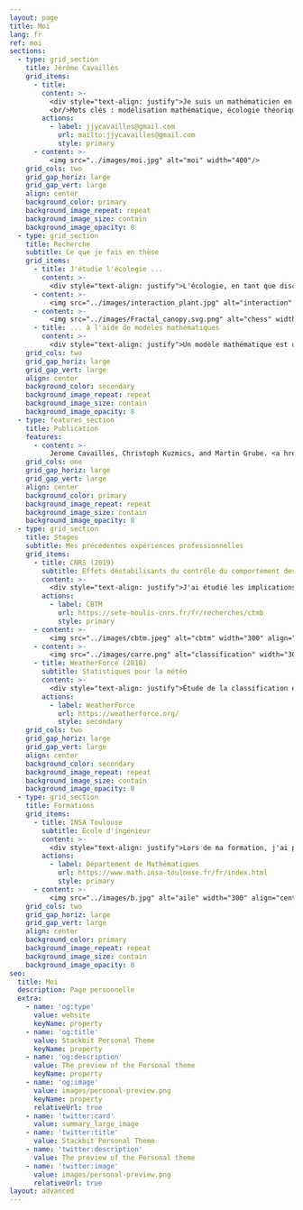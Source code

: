 ```yaml
---
layout: page
title: Moi
lang: fr
ref: moi
sections:
  - type: grid_section
    title: Jérôme Cavaillès
    grid_items:
      - title: 
        content: >-
          <div style="text-align: justify">Je suis un mathématicien en doctorat en biologie/écologie. Ma recherche se concentre sur le développement de modèles mathématiques pour comprendre la structure des écosystèmes face aux changements environnementaux. <br/>Mon objectif ultime est de contribuer à une théorie transdisciplinaire des systèmes dans des environnements changeants. Mon approche consiste à résoudre des problèmes spécifiques dans des domaines comme l'écologie, idéalement avec des applications pratiques pour la vie quotidienne. Pas à pas, j'espère assimiler différents concepts, tels que les perturbations ou l'autorégulation, dans un cadre mathématique plus général.</div>
          <br/>Mots clés : modélisation mathématique, écologie théorique, système complexe, théorie des jeux, résilience
        actions:
          - label: jjycavailles@gmail.com
            url: mailto:jjycavailles@gmail.com
            style: primary
      - content: >-
          <img src="../images/moi.jpg" alt="moi" width="400"/>
    grid_cols: two
    grid_gap_horiz: large
    grid_gap_vert: large
    align: center
    background_color: primary
    background_image_repeat: repeat
    background_image_size: contain
    background_image_opacity: 8
  - type: grid_section
    title: Recherche
    subtitle: Ce que je fais en thèse
    grid_items:
      - title: J'étudie l'écologie ...
        content: >-
          <div style="text-align: justify">L'écologie, en tant que discipline scientifique, explore les interactions entre les êtres vivants et leur environnement. Je m'intéresse particulièrement à la manière dont les individus s'organisent en réponse aux changements environnementaux. Cela implique d'explorer les relations dynamiques entre les organismes et leur environnement, en mettant l'accent sur les stratégies d'adaptation et la résilience des systèmes écologiques face aux changements environnementaux.</div>
      - content: >-
          <img src="../images/interaction_plant.jpg" alt="interaction" width="400" align="left"> 
      - content: >-
          <img src="../images/Fractal_canopy.svg.png" alt="chess" width="300" align="right"> 
      - title: ... à l'aide de modèles mathématiques
        content: >-
          <div style="text-align: justify">Un modèle mathématique est une représentation abstraite d'un système tangible, utilisant des concepts et un langage mathématiques. Il permet d'expliquer le système, d'examiner l'impact des différents composants et de faire des prédictions sur son comportement. <br/>J'utilise diverses formes de modèles, notamment la théorie des jeux et les systèmes dynamiques. En outre, je m'intéresse vivement à l'exploration d'autres types de modèles tels que la théorie de l'information, la théorie des réseaux, la théorie de la décision, la théorie du contrôle et la théorie des catégories.</div>
    grid_cols: two
    grid_gap_horiz: large
    grid_gap_vert: large
    align: center
    background_color: secondary
    background_image_repeat: repeat
    background_image_size: contain
    background_image_opacity: 8
  - type: features_section
    title: Publication
    features:
      - content: >-
          Jerome Cavailles, Christoph Kuzmics, and Martin Grube. <a href="https://www.biorxiv.org/content/10.1101/2023.01.26.525694v1.full.pdf">"Heterogeneous responsiveness to environmental stimuli."</a> bioRxiv (2023): 2023-01.
    grid_cols: one
    grid_gap_horiz: large
    grid_gap_vert: large
    align: center
    background_color: primary
    background_image_repeat: repeat
    background_image_size: contain
    background_image_opacity: 8
  - type: grid_section
    title: Stages
    subtitle: Mes précédentes expériences professionnelles
    grid_items:
      - title: CNRS (2019)
        subtitle: Effets déstabilisants du contrôle du comportement des écosystèmes
        content: >-
          <div style="text-align: justify">J'ai étudié les implications de l'intervention humaine dans la stabilisation de la dynamique des écosystèmes, en explorant la possibilité que certaines interventions, en particulier la réduction des mesures de stabilité communes telles que la variabilité temporelle, puissent par inadvertance augmenter le risque d'événements extrêmes, tels que l'effondrement de l'écosystème.</div>
        actions:
          - label: CBTM
            url: https://sete-moulis-cnrs.fr/fr/recherches/ctmb
            style: primary
      - content: >-
          <img src="../images/cbtm.jpeg" alt="cbtm" width="300" align="left"> 
      - content: >-
          <img src="../images/carre.png" alt="classification" width="300" align="right"> 
      - title: WeatherForce (2018)
        subtitle: Statistiques pour la météo
        content: >-
          <div style="text-align: justify">Étude de la classification en régimes de temps et de leurs impacts pour des utilisations métiers. Développement d'outils dédiés à la classification d'une journée. Évaluation de leurs impacts sur des variables utilisateurs.</div>
        actions:
          - label: WeatherForce
            url: https://weatherforce.org/
            style: secondary
    grid_cols: two
    grid_gap_horiz: large
    grid_gap_vert: large
    align: center
    background_color: secondary
    background_image_repeat: repeat
    background_image_size: contain
    background_image_opacity: 8
  - type: grid_section
    title: Formations
    grid_items:
      - title: INSA Toulouse
        subtitle: Ecole d'ingénieur
        content: >-
          <div style="text-align: justify">Lors de ma formation, j'ai principalement développé mes compétences dans les domaines de la modélisation, de la simulation et de l'optimisation. À droite, on peut voir une simulation réalisée en cours de mécanique des fluides, illustrant la pression au-dessus d'une aile d'avion.</div>
        actions:
          - label: Département de Mathématiques
            url: https://www.math.insa-toulouse.fr/fr/index.html
            style: primary
      - content: >-
          <img src="../images/b.jpg" alt="aile" width="300" align="center"/>
    grid_cols: two
    grid_gap_horiz: large
    grid_gap_vert: large
    align: center
    background_color: primary
    background_image_repeat: repeat
    background_image_size: contain
    background_image_opacity: 8
seo:
  title: Moi
  description: Page personnelle
  extra:
    - name: 'og:type'
      value: website
      keyName: property
    - name: 'og:title'
      value: Stackbit Personal Theme
      keyName: property
    - name: 'og:description'
      value: The preview of the Personal theme
      keyName: property
    - name: 'og:image'
      value: images/personal-preview.png
      keyName: property
      relativeUrl: true
    - name: 'twitter:card'
      value: summary_large_image
    - name: 'twitter:title'
      value: Stackbit Personal Theme
    - name: 'twitter:description'
      value: The preview of the Personal theme
    - name: 'twitter:image'
      value: images/personal-preview.png
      relativeUrl: true
layout: advanced
---
```



<!-- Global site tag (gtag.js) - Google Analytics -->
<script async src="https://www.googletagmanager.com/gtag/js?id=G-VPTWJKGKTG"></script>
<script>
  window.dataLayer = window.dataLayer || [];
  function gtag(){dataLayer.push(arguments);}
  gtag('js', new Date());

  gtag('config', 'G-VPTWJKGKTG');
</script>

